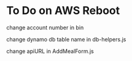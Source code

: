 # To Do on AWS Reboot

change account number in bin

change dynamo db table name in db-helpers.js

change apiURL in AddMealForm.js

